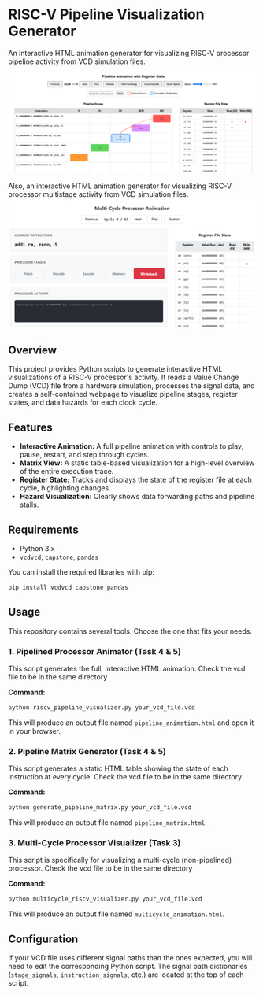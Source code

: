 # RISC-V Pipeline Visualization Generator

An interactive HTML animation generator for visualizing RISC-V processor pipeline activity from VCD simulation files.

![Screenshot of the pipeline animation](images/Pipiline_Visualization.png)

Also, an interactive HTML animation generator for visualizing RISC-V processor multistage activity from VCD simulation files.
![Screenshot of the pipeline animation](images/Multistage_Visualization.png)

## Overview

This project provides Python scripts to generate interactive HTML visualizations of a RISC-V processor's activity. It reads a Value Change Dump (VCD) file from a hardware simulation, processes the signal data, and creates a self-contained webpage to visualize pipeline stages, register states, and data hazards for each clock cycle.

## Features

* **Interactive Animation:** A full pipeline animation with controls to play, pause, restart, and step through cycles.
* **Matrix View:** A static table-based visualization for a high-level overview of the entire execution trace.
* **Register State:** Tracks and displays the state of the register file at each cycle, highlighting changes.
* **Hazard Visualization:** Clearly shows data forwarding paths and pipeline stalls.

## Requirements

-   Python 3.x
-   `vcdvcd`, `capstone`, `pandas`

You can install the required libraries with pip:
```sh
pip install vcdvcd capstone pandas
```

## Usage

This repository contains several tools. Choose the one that fits your needs.

### 1. Pipelined Processor Animator (Task 4 & 5)

This script generates the full, interactive HTML animation. Check the vcd file to be in the same directory 

**Command:**
```sh
python riscv_pipeline_visualizer.py your_vcd_file.vcd
```
This will produce an output file named `pipeline_animation.html` and open it in your browser.

### 2. Pipeline Matrix Generator (Task 4 & 5)

This script generates a static HTML table showing the state of each instruction at every cycle. Check the vcd file to be in the same directory

**Command:**
```sh
python generate_pipeline_matrix.py your_vcd_file.vcd
```
This will produce an output file named `pipeline_matrix.html`.

###  3. Multi-Cycle Processor Visualizer (Task 3)

This script is specifically for visualizing a multi-cycle (non-pipelined) processor. Check the vcd file to be in the same directory

**Command:**
```sh
python multicycle_riscv_visualizer.py your_vcd_file.vcd
```
This will produce an output file named `multicycle_animation.html`.

##  Configuration

If your VCD file uses different signal paths than the ones expected, you will need to edit the corresponding Python script. The signal path dictionaries (`stage_signals`, `instruction_signals`, etc.) are located at the top of each script.
